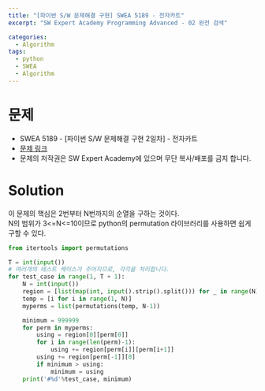 ```yaml
---
title: "[파이썬 S/W 문제해결 구현] SWEA 5189 - 전자카트"
excerpt: "SW Expert Academy Programming Advanced - 02 완전 검색"

categories:
  - Algorithm
tags:
  - python
  - SWEA
  - Algorithm
---
```


# 문제
- SWEA 5189 - [파이썬 S/W 문제해결 구현 2일차] - 전자카트
- [문제 링크](https://swexpertacademy.com/main/learn/course/subjectDetail.do?courseId=AVuPDYSqAAbw5UW6&subjectId=AWUYDrI61lYDFAVT)
- 문제의 저작권은 SW Expert Academy에 있으며 무단 복사/배포를 금지 합니다.

# Solution
이 문제의 핵심은 2번부터 N번까지의 순열을 구하는 것이다.  
N의 범위가 3<=N<=10이므로 python의 permutation 라이브러리를 사용하면 쉽게 구할 수 있다.  

```python
from itertools import permutations

T = int(input())
# 여러개의 테스트 케이스가 주어지므로, 각각을 처리합니다.
for test_case in range(1, T + 1):
    N = int(input())
    region = [list(map(int, input().strip().split())) for _ in range(N)]
    temp = [i for i in range(1, N)]
    myperms = list(permutations(temp, N-1))

    minimum = 999999
    for perm in myperms:
        using = region[0][perm[0]]
        for i in range(len(perm)-1):
            using += region[perm[i]][perm[i+1]]
        using += region[perm[-1]][0]
        if minimum > using:
            minimum = using
    print('#%d'%test_case, minimum)

```
